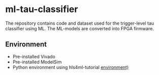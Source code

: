 # ml-tau-classifier
The repository contains code and dataset used for the trigger-level tau classifier using ML. The ML-models are converted into FPGA firmware.

## Environment
* Pre-installed Vivado
* Pre-installed ModelSim
* Python environment using hls4ml-tutorial [environment)](https://github.com/fastmachinelearning/hls4ml-tutorial/blob/master/environment.yml)

